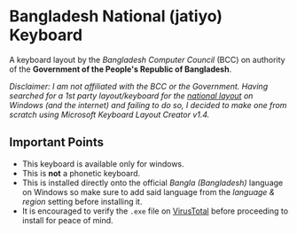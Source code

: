 # Bangladesh National (jatiyo) Keyboard

A keyboard layout by the _Bangladesh Computer Council_ (BCC) on authority of the **Government of the People's Republic of Bangladesh**.

*Disclaimer: I am not affiliated with the BCC or the Government. Having searched for a 1st party layout/keyboard for the [national layout](https://upload.wikimedia.org/wikipedia/commons/thumb/b/b9/KB-Bengali-Jatiyo.svg/1200px-KB-Bengali-Jatiyo.svg.png) on Windows (and the internet) and failing to do so, I decided to make one from scratch using Microsoft Keyboard Layout Creator v1.4.*

## Important Points
- This keyboard is available only for windows.
- This is **not** a phonetic keyboard.
- This is installed directly onto the official *Bangla (Bangladesh)* language on Windows so make sure to add said language from the _language & region_ setting before installing it.
- It is encouraged to verify the `.exe` file on [VirusTotal](https://www.virustotal.com/gui/home/upload) before proceeding to install for peace of mind.
